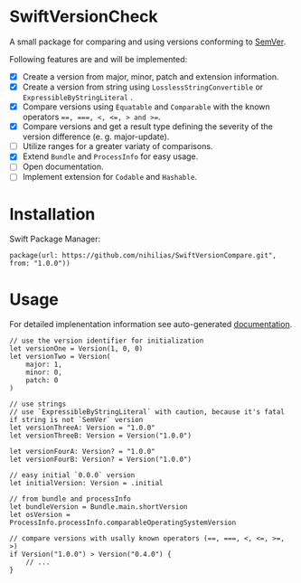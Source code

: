# SwiftVersionCheck

A small package for comparing and using versions conforming to [SemVer](https://semver.org).

Following features are and will be implemented:

- [x] Create a version from major, minor, patch and extension information.
- [x] Create a version from string using `LosslessStringConvertible` or `ExpressibleByStringLiteral` .
- [x] Compare versions using `Equatable` and `Comparable` with the known operators `==, ===, <, <=, > and >=`.
- [x] Compare versions and get a result type defining the severity of the version difference (e. g. major-update).
- [ ] Utilize ranges for a greater variaty of comparisons.
- [x] Extend `Bundle` and `ProcessInfo` for easy usage.
- [ ] Open documentation.
- [ ] Implement extension for `Codable` and `Hashable`.

# Installation

Swift Package Manager:

```
package(url: https://github.com/nihilias/SwiftVersionCompare.git", from: "1.0.0"))
```

# Usage

For detailed implenentation information see auto-generated [documentation]().

```
// use the version identifier for initialization
let versionOne = Version(1, 0, 0)
let versionTwo = Version(
    major: 1,
    minor: 0,
    patch: 0
)

// use strings
// use `ExpressibleByStringLiteral` with caution, because it's fatal if string is not `SemVer` version
let versionThreeA: Version = "1.0.0" 
let versionThreeB: Version = Version("1.0.0")

let versionFourA: Version? = "1.0.0"
let versionFourB: Version? = Version("1.0.0")

// easy initial `0.0.0` version
let initialVersion: Version = .initial

// from bundle and processInfo
let bundleVersion = Bundle.main.shortVersion
let osVersion = ProcessInfo.processInfo.comparableOperatingSystemVersion

// compare versions with usally known operators (==, ===, <, <=, >=, >)
if Version("1.0.0") > Version("0.4.0") {
    // ...
}
```


